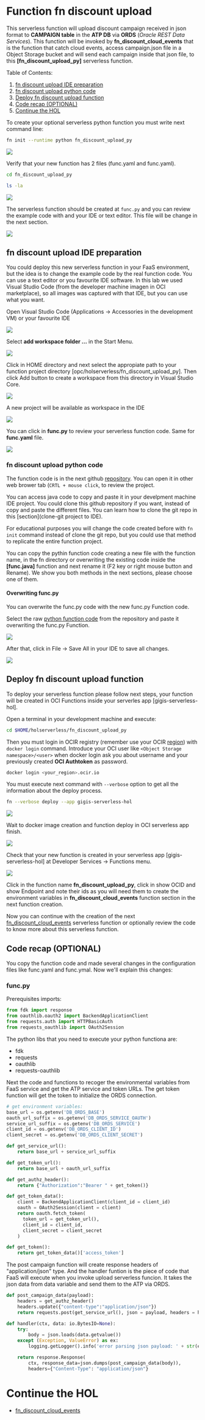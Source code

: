 # Function fn discount upload
This serverless function will upload discount campaign received in json format to **CAMPAIGN table** in the **ATP DB** via **ORDS** (*Oracle REST Data Services*). This function will be invoked by **fn_discount_cloud_events** that is the function that catch cloud events, access campaign.json file in a Object Storage bucket and will send each campaign inside that json file, to this **[fn_discount_upload_py]** serverless function.

Table of Contents:
1. [fn discount upload IDE preparation](#fn-discount-upload-ide-preparation)
2. [fn discount upload python code](#fn-discount-upload-python-code)
3. [Deploy fn discount upload function](#deploy-fn-discount-upload-function)
4. [Code recap (OPTIONAL)](#code-recap-optional)
5. [Continue the HOL](#continue-the-hol)

To create your optional serverless python function you must write next command line:

```sh
fn init --runtime python fn_discount_upload_py
```
![](./images/fn-discount-upload-py/faas-create-function01.PNG)

Verify that your new function has 2 files (func.yaml and func.yaml).

```sh 
cd fn_discount_upload_py

ls -la
```

![](./images/fn-discount-upload-py/faas-create-function02.PNG)

The serverless function should be created at ```func.py``` and you can review the example code with and your IDE or text editor. This file will be change in the next section.

![](./images/fn-discount-upload-py/faas-create-function03.PNG)

## fn discount upload IDE preparation
You could deploy this new serverless function in your FaaS environment, but the idea is to change the example code by the real function code. You can use a text editor or you favourite IDE software. In this lab we used Visual Studio Code (from the developer machine imagen in OCI marketplace), so all images was captured with that IDE, but you can use what you want.

Open Visual Studio Code (Applications -> Accessories in the development VM) or your favourite IDE 

![](./images/fn-discount-upload-py/faas-create-function07b.PNG)

Select **add workspace folder ...** in the Start Menu.

![](./images/fn-discount-upload-py/faas-create-function08b.PNG)

Click in HOME directory and next select the appropiate path to your function project directory [opc/holserverless/fn_discount_upload_py]. Then click Add button to create a workspace from this directory in Visual Studio Core.

![](./images/fn-discount-upload-py/faas-create-function04.PNG)

A new project will be available as workspace in the IDE

![](./images/fn-discount-upload-py/faas-create-function05.PNG)

You can click in **func.py** to review your serverless function code. Same for **func.yaml** file.

![](./images/fn-discount-upload-py/faas-create-function06.PNG)

### fn discount upload python code
The function code is in the next github [repository](https://github.com/oraclespainpresales/GigisPizzaHOL/tree/master/serverless/polyglot/python/pizza_discount_upload). You can open it in other web brower tab (```CRTL + mouse click```, to review the project.

You can access java code to copy and paste it in your develpment machine IDE project. You could clone this github repository if you want, instead of copy and paste the different files. You can learn how to clone the git repo in this [section](clone-git project to IDE).

For educational purposes you will change the code created before with ```fn init``` command instead of clone the git repo, but you could use that method to replicate the entire function project.

You can copy the pythin function code creating a new file with the function name, in the fn directory or overwriting the existing code inside the **[func.java]** function and next rename it (F2 key or right mouse button and Rename). We show you both methods in the next sections, please choose one of them.

#### Overwriting func.py
You can overwrite the func.py code with the new func.py Function code.

Select the raw [python function code](https://raw.githubusercontent.com/oraclespainpresales/GigisPizzaHOL/master/serverless/polyglot/python/pizza_discount_upload/func.py) from the repository and paste it overwriting the func.py Function.

![](./images/fn-discount-upload-py/faas-create-function07.PNG)

After that, click in File -> Save All in your IDE to save all changes.

![](./images/fn-discount-upload-py/faas-create-function08.PNG)

## Deploy fn discount upload function
To deploy your serverless function please follow next steps, your function will be created in OCI Functions inside your serverles app [gigis-serverless-hol]. 

Open a terminal in your development machine and execute:
```sh
cd $HOME/holserverless/fn_discount_upload_py
```
Then you must login in OCIR registry (remember use your OCIR [region](https://docs.cloud.oracle.com/en-us/iaas/Content/Registry/Concepts/registryprerequisites.htm#Availab)) with ```docker login``` command. Introduce your OCI user like ```<Object Storage namespace>/<user>``` when docker login ask you about username and your previously created **OCI Authtoken** as password.
```sh
docker login <your_region>.ocir.io
```
You must execute next command with ```--verbose``` option to get all the information about the deploy process.
```sh
fn --verbose deploy --app gigis-serverless-hol
```
![](./images/fn-discount-upload-py/faas-create-function09.PNG)

Wait to docker image creation and function deploy in OCI serverless app finish.

![](./images/fn-discount-upload-py/faas-create-function10.PNG)

Check that your new function is created in your serverless app [gigis-serverless-hol] at Developer Services -> Functions menu.

![](./images/fn-discount-upload-py/faas-create-function11.PNG)

Click in the function name **fn_discount_upload_py**, click in show OCID and show Endpoint and note their ids as you will need them to create the environment variables in **fn_discount_cloud_events** function section in the next function creation.

Now you can continue with the creation of the next [fn_discount_cloud_events](https://github.com/oraclespainpresales/GigisPizzaHOL/blob/master/fn_pizza_discount_cloud_events.md) serverless function or optionally review the code to know more about this serverless function.

## Code recap (OPTIONAL)
You copy the function code and made several changes in the configuration files like func.yaml and func.ymal. Now we'll explain this changes:

### func.py
Prerequisites imports:
```python
from fdk import response
from oauthlib.oauth2 import BackendApplicationClient
from requests.auth import HTTPBasicAuth
from requests_oauthlib import OAuth2Session
```
The python libs that you need to execute your python functiona are:
- fdk
- requests
- oauthlib
- requests-oauthlib

Next the code and functions to recoger the environmental variables from FaaS service and get the ATP service and token URLs.
The get token function will get the token to initialize the ORDS connection.
```python
# get environment variables:
base_url = os.getenv('DB_ORDS_BASE')
oauth_url_suffix = os.getenv('DB_ORDS_SERVICE_OAUTH')
service_url_suffix = os.getenv('DB_ORDS_SERVICE')
client_id = os.getenv('DB_ORDS_CLIENT_ID')
client_secret = os.getenv('DB_ORDS_CLIENT_SECRET')

def get_service_url():
    return base_url + service_url_suffix

def get_token_url():
    return base_url + oauth_url_suffix

def get_authz_header():
    return {"Authorization":"Bearer " + get_token()}

def get_token_data():
    client = BackendApplicationClient(client_id = client_id)
    oauth = OAuth2Session(client = client)
    return oauth.fetch_token(
      token_url = get_token_url(),
      client_id = client_id,
      client_secret = client_secret
    )

def get_token():
    return get_token_data()['access_token']
```
The post campaign function will create response headers of "application/json" type.
And the handler funtion is the piece of code that FaaS will execute when you invoke upload serverless funcion. It takes the json data from data variable and send them to the ATP via ORDS.
```python
def post_campaign_data(payload):
    headers = get_authz_header()
    headers.update({"content-type":"application/json"})
    return requests.post(get_service_url(), json = payload, headers = headers).json()

def handler(ctx, data: io.BytesIO=None):
    try:
        body = json.loads(data.getvalue())
    except (Exception, ValueError) as ex:
        logging.getLogger().info('error parsing json payload: ' + str(ex))

    return response.Response(
        ctx, response_data=json.dumps(post_campaign_data(body)),
        headers={"Content-Type": "application/json"}
```

# Continue the HOL

* [fn_discount_cloud_events](https://github.com/oraclespainpresales/GigisPizzaHOL/blob/master/serverless/fn_pizza_discount_cloud_events.md)
